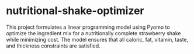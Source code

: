 # nutritional-shake-optimizer
This project formulates a linear programming model using Pyomo to optimize the ingredient mix for a nutritionally complete strawberry shake while minimizing cost. The model ensures that all caloric, fat, vitamin, taste, and thickness constraints are satisfied.
